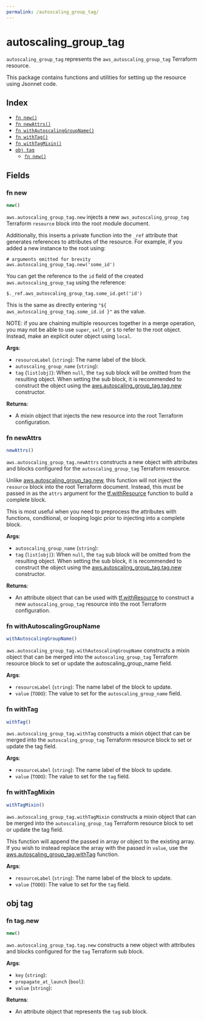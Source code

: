 ```yaml
---
permalink: /autoscaling_group_tag/
---
```


# autoscaling_group_tag

`autoscaling_group_tag` represents the `aws_autoscaling_group_tag` Terraform resource.



This package contains functions and utilities for setting up the resource using Jsonnet code.


## Index

* [`fn new()`](#fn-new)
* [`fn newAttrs()`](#fn-newattrs)
* [`fn withAutoscalingGroupName()`](#fn-withautoscalinggroupname)
* [`fn withTag()`](#fn-withtag)
* [`fn withTagMixin()`](#fn-withtagmixin)
* [`obj tag`](#obj-tag)
  * [`fn new()`](#fn-tagnew)

## Fields

### fn new

```ts
new()
```


`aws.autoscaling_group_tag.new` injects a new `aws_autoscaling_group_tag` Terraform `resource`
block into the root module document.

Additionally, this inserts a private function into the `_ref` attribute that generates references to attributes of the
resource. For example, if you added a new instance to the root using:

    # arguments omitted for brevity
    aws.autoscaling_group_tag.new('some_id')

You can get the reference to the `id` field of the created `aws.autoscaling_group_tag` using the reference:

    $._ref.aws_autoscaling_group_tag.some_id.get('id')

This is the same as directly entering `"${ aws_autoscaling_group_tag.some_id.id }"` as the value.

NOTE: if you are chaining multiple resources together in a merge operation, you may not be able to use `super`, `self`,
or `$` to refer to the root object. Instead, make an explicit outer object using `local`.

**Args**:
  - `resourceLabel` (`string`): The name label of the block.
  - `autoscaling_group_name` (`string`): 
  - `tag` (`list[obj]`):  When `null`, the `tag` sub block will be omitted from the resulting object. When setting the sub block, it is recommended to construct the object using the [aws.autoscaling_group_tag.tag.new](#fn-autoscalinggrouptagtagnew) constructor.

**Returns**:
- A mixin object that injects the new resource into the root Terraform configuration.


### fn newAttrs

```ts
newAttrs()
```


`aws.autoscaling_group_tag.newAttrs` constructs a new object with attributes and blocks configured for the `autoscaling_group_tag`
Terraform resource.

Unlike [aws.autoscaling_group_tag.new](#fn-autoscalinggrouptagnew), this function will not inject the `resource`
block into the root Terraform document. Instead, this must be passed in as the `attrs` argument for the
[tf.withResource](https://github.com/tf-libsonnet/core/tree/main/docs#fn-withresource) function to build a complete block.

This is most useful when you need to preprocess the attributes with functions, conditional, or looping logic prior to
injecting into a complete block.

**Args**:
  - `autoscaling_group_name` (`string`): 
  - `tag` (`list[obj]`):  When `null`, the `tag` sub block will be omitted from the resulting object. When setting the sub block, it is recommended to construct the object using the [aws.autoscaling_group_tag.tag.new](#fn-autoscalinggrouptagtagnew) constructor.

**Returns**:
  - An attribute object that can be used with [tf.withResource](https://github.com/tf-libsonnet/core/tree/main/docs#fn-withresource) to construct a new `autoscaling_group_tag` resource into the root Terraform configuration.


### fn withAutoscalingGroupName

```ts
withAutoscalingGroupName()
```

`aws.autoscaling_group_tag.withAutoscalingGroupName` constructs a mixin object that can be merged into the `autoscaling_group_tag`
Terraform resource block to set or update the autoscaling_group_name field.



**Args**:
  - `resourceLabel` (`string`): The name label of the block to update.
  - `value` (`TODO`): The value to set for the `autoscaling_group_name` field.


### fn withTag

```ts
withTag()
```

`aws.autoscaling_group_tag.withTag` constructs a mixin object that can be merged into the `autoscaling_group_tag`
Terraform resource block to set or update the tag field.



**Args**:
  - `resourceLabel` (`string`): The name label of the block to update.
  - `value` (`TODO`): The value to set for the `tag` field.


### fn withTagMixin

```ts
withTagMixin()
```

`aws.autoscaling_group_tag.withTagMixin` constructs a mixin object that can be merged into the `autoscaling_group_tag`
Terraform resource block to set or update the tag field.

This function will append the passed in array or object to the existing array. If you wish
to instead replace the array with the passed in `value`, use the [aws.autoscaling_group_tag.withTag](TODO)
function.


**Args**:
  - `resourceLabel` (`string`): The name label of the block to update.
  - `value` (`TODO`): The value to set for the `tag` field.


## obj tag



### fn tag.new

```ts
new()
```


`aws.autoscaling_group_tag.tag.new` constructs a new object with attributes and blocks configured for the `tag`
Terraform sub block.



**Args**:
  - `key` (`string`): 
  - `propagate_at_launch` (`bool`): 
  - `value` (`string`): 

**Returns**:
  - An attribute object that represents the `tag` sub block.
